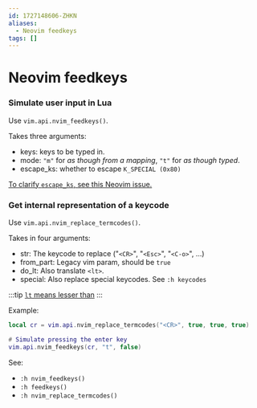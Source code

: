```yaml
---
id: 1727148606-ZHKN
aliases:
  - Neovim feedkeys
tags: []
---
```


# Neovim feedkeys

### Simulate user input in Lua

Use `vim.api.nvim_feedkeys()`.

Takes three arguments:
- keys: keys to be typed in.
- mode: `"m"` for _as though from a mapping_, `"t"` for _as though typed_.
- escape_ks: whether to escape `K_SPECIAL (0x80)`

[To clarify `escape_ks`, see this Neovim issue.](https://github.com/neovim/neovim/issues/12297)

### Get internal representation of a keycode

Use `vim.api.nvim_replace_termcodes()`.

Takes in four arguments:

- str: The keycode to replace ("`<CR>`", "`<Esc>`", "`<C-o>`", ...)
- from_part: Legacy vim param, should be `true`
- do_lt: Also translate `<lt>`.
- special: Also replace special keycodes. See `:h keycodes`

:::tip
[`lt` means lesser than](https://neovim.io/doc/user/intro.html#%3Clt%3E)
:::

Example:

```lua
local cr = vim.api.nvim_replace_termcodes("<CR>", true, true, true)

# Simulate pressing the enter key
vim.api.nvim_feedkeys(cr, "t", false)
```

See:

- `:h nvim_feedkeys()`
- `:h feedkeys()`
- `:h nvim_replace_termcodes()`

